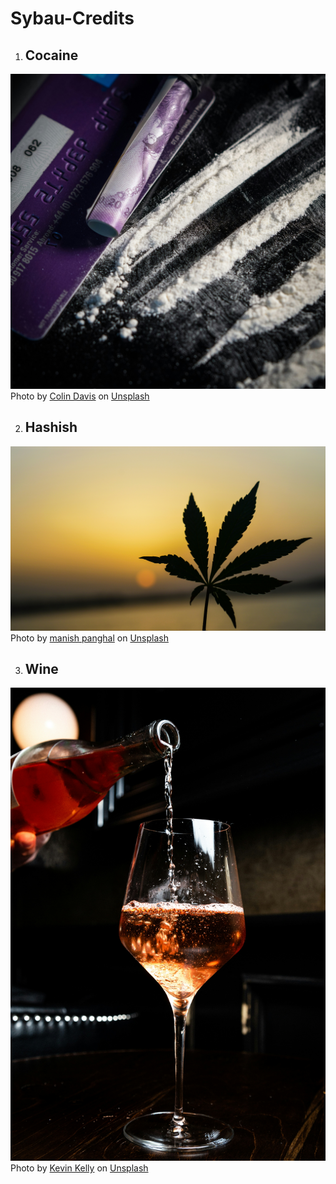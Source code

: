 # Sybau-Credits

1. ## Cocaine 
![Cocaine](/r1/cocaine.jpg)  
Photo by <a href="https://unsplash.com/@cd163601?utm_content=creditCopyText&utm_medium=referral&utm_source=unsplash">Colin Davis</a> on <a href="https://unsplash.com/photos/purple-and-black-plastic-bottle-pJgSrU_e2Ks?utm_content=creditCopyText&utm_medium=referral&utm_source=unsplash">Unsplash</a>

2. ## Hashish  
![Hashish](/r2/weed.jpg)
Photo by <a href="https://unsplash.com/@manishpanghal?utm_content=creditCopyText&utm_medium=referral&utm_source=unsplash">manish panghal</a> on <a href="https://unsplash.com/photos/green-cannabis-plant-close-up-photography-LlcinmU9ULM?utm_content=creditCopyText&utm_medium=referral&utm_source=unsplash">Unsplash</a>

3. ## Wine  
![wine](/r3/scotch.jpg)
Photo by <a href="https://unsplash.com/@shootervision?utm_content=creditCopyText&utm_medium=referral&utm_source=unsplash">Kevin Kelly</a> on <a href="https://unsplash.com/photos/liquor-pours-in-wine-glass-PPneSBqfCCU?utm_content=creditCopyText&utm_medium=referral&utm_source=unsplash">Unsplash</a>
      
      
      
      

